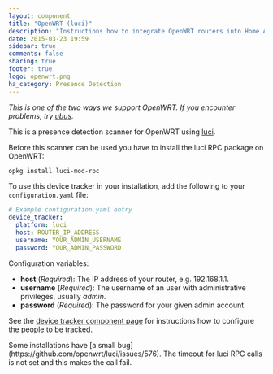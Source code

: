 ```yaml
---
layout: component
title: "OpenWRT (luci)"
description: "Instructions how to integrate OpenWRT routers into Home Assistant."
date: 2015-03-23 19:59
sidebar: true
comments: false
sharing: true
footer: true
logo: openwrt.png
ha_category: Presence Detection
---
```


_This is one of the two ways we support OpenWRT. If you encounter problems, try [ubus](/components/device_tracker.ubus/)._

This is a presence detection scanner for OpenWRT using [luci](http://wiki.openwrt.org/doc/techref/luci).

Before this scanner can be used you have to install the luci RPC package on OpenWRT:

```bash
opkg install luci-mod-rpc
```

To use this device tracker in your installation, add the following to your `configuration.yaml` file:

```yaml
# Example configuration.yaml entry
device_tracker:
  platform: luci
  host: ROUTER_IP_ADDRESS
  username: YOUR_ADMIN_USERNAME
  password: YOUR_ADMIN_PASSWORD
```

Configuration variables:

- **host** (*Required*): The IP address of your router, e.g. 192.168.1.1.
- **username** (*Required*): The username of an user with administrative privileges, usually *admin*.
- **password** (*Required*): The password for your given admin account.

See the [device tracker component page](/components/device_tracker/) for instructions how to configure the people to be tracked.

<p class='note warning'>
Some installations have [a small bug](https://github.com/openwrt/luci/issues/576). The timeout for luci RPC calls is not set and this makes the call fail. 
</p>

